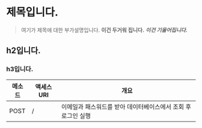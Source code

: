 # 제목입니다.
> 여기가 제목에 대한 부가설명입니다.
> **이건 두거워 집니다.**
> ***이건 기울어집니다.***
> 
## h2입니다.
### h3입니다.

|메소드|액세스URI|개요|
|-----|-----|-----|
|POST|/|이메일과 패스워드를 받아 데이터베이스에서 조회 후 로그인 실행|
